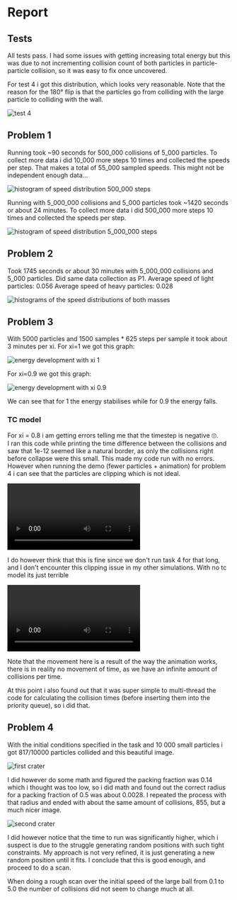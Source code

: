 # Report

## Tests

All tests pass. I had some issues with getting increasing total energy but this was due to not incrementing collision count of both particles in particle-particle collision, so it was easy to fix once uncovered.

For test 4 i got this distribution, which looks very reasonable. Note that the reason for the 180° flip is that the particles go from colliding with the large particle to colliding with the wall.

![test 4](test_4_angle_dist.png)

## Problem 1

Running took ~90 seconds for 500_000 collisions of 5_000 particles. To collect more data i did 10_000 more steps 10 times and collected the speeds per step. That makes a total of 55_000 sampled speeds. This might not be independent enough data...

![histogram of speed distribution 500_000 steps](speed_dist_5000p_500000steps.png)

Running with 5_000_000 collisions and 5_000 particles took ~1420 seconds or about 24 minutes. To collect more data i did 500_000 more steps 10 times and collected the speeds per step.

![histogram of speed distribution 5_000_000 steps](speed_dist_5000p_5000000steps.png)

## Problem 2

Took 1745 seconds or about 30 minutes with 5_000_000 collisions and 5_000 particles. Did same data collection as P1. 
Average speed of light particles: 0.056
Average speed of heavy particles: 0.028

![histograms of the speed distributions of both masses](2_masses_5000p_5000000steps.png)

## Problem 3

With 5000 particles and 1500 samples * 625 steps per sample it took about 3 minutes per xi. For xi=1 we got this graph:

![energy development with xi 1](eq_5000particles_1_xi.png)

For xi=0.9 we got this graph:

![energy development with xi 0.9](eq_5000particles_0.9_xi.png)

We can see that for 1 the energy stabilises while for 0.9 the energy falls.

### TC model

For xi = 0.8 i am getting errors telling me that the timestep is negative 🙄.  
I ran this code while printing the time difference between the collisions and saw that 1e-12 seemed like a natural border, as only the collisions right before collapse were this small. This made my code run with no errors. However when running the demo (fewer particles + animation) for problem 4 i can see that the particles are clipping which is not ideal. 

![video of clipping](https://i.imgur.com/VvgWnp8.mp4)

I do however think that this is fine since we don't run task 4 for that long, and I don't encounter this clipping issue in my other simulations. With no tc model its just terrible

![clipping no tc model](https://i.imgur.com/5Xf37KD.mp4)

Note that the movement here is a result of the way the animation works, there is in reality no movement of time, as we have an infinite amount of collisions per time. 

At this point i also found out that it was super simple to multi-thread the code for calculating the collision times (before inserting them into the priority queue), so i did that.

## Problem 4

With the initial conditions specified in the task and 10 000 small particles i got 817/10000 particles collided and this beautiful image.

![first crater](first_crater.png)

I did however do some math and figured the packing fraction was 0.14 which i thought was too low, so i did math and found out the correct radius for a packing fraction of 0.5 was about 0.0028. I repeated the process with that radius and ended with about the same amount of collisions, 855, but a much nicer image. 

![second crater](second_crater.png)

I did however notice that the time to run was significantly higher, which i suspect is due to the struggle generating random positions with such tight constraints. My approach is not very refined, it is just generating a new random position until it fits. I conclude that this is good enough, and proceed to do a scan.

When doing a rough scan over the initial speed of the large ball from 0.1 to 5.0 the number of collisions did not seem to change much at all.

